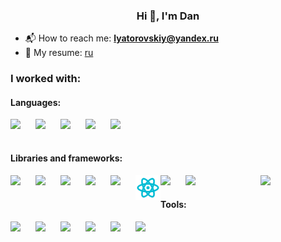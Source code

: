 <h3 align="center">Hi 👋, I'm Dan</h3>
<!-- <h3 align="center">A passionate developer</h3> -->

- 📬 How to reach me: **lyatorovskiy@yandex.ru**
- 📝 My resume: [ru](resume.pdf)

    
### I worked with:
#### Languages:
  <img align="left" width="40px" src="https://img.icons8.com/?size=100&id=13441&format=png&color=000000"/>
  <img align="left" width="40px" src="https://cdn.jsdelivr.net/gh/devicons/devicon/icons/javascript/javascript-original.svg" />
  <img align="left" width="40px"  src="https://cdn.jsdelivr.net/gh/devicons/devicon@latest/icons/typescript/typescript-original.svg" /> 
  <img align="left" width="40px" src="https://img.icons8.com/?size=100&id=40669&format=png&color=000000" />
  
   <!-- <img align="left" style=" padding-top:100px;"Prev width="35px" src="https://img.icons8.com/?size=100&id=XWesbnSd4AUa&format=png&color=9C2020" /> -->
   <img align="left" sstyle=" padding-top:100px;" width="40px" src="https://www.rustacean.net/assets/cuddlyferris.svg" />
   <!--<img align="left" style="padding-right:100px;" width="35px" src="https://cdn.jsdelivr.net/gh/devicons/devicon@latest/icons/go/go-original-wordmark.svg" /> -->
          
          
          
  <br/>
  <br/>

#### Libraries and frameworks:


  <img align="left" width="40px" src="https://cdn.jsdelivr.net/gh/devicons/devicon@latest/icons/pytest/pytest-original-wordmark.svg" />
  <img align="left" width="40px" src="https://cdn.jsdelivr.net/gh/devicons/devicon@latest/icons/pandas/pandas-original.svg" />
  <img align="left" width="40px" src="https://cdn.jsdelivr.net/gh/devicons/devicon@latest/icons/scikitlearn/scikitlearn-original.svg" />
  <img align="left" width="40px" src="https://cdn.jsdelivr.net/gh/devicons/devicon@latest/icons/pytorch/pytorch-original.svg" />
  <img align="left" width="40px" src="https://cdn.jsdelivr.net/gh/devicons/devicon@latest/icons/numpy/numpy-original.svg" />
  <img  style="padding-right:100px;" width="40px" src="https://cdn.jsdelivr.net/gh/devicons/devicon@latest/icons/streamlit/streamlit-original.svg" />
  
  <img align="left" width="40px" src="https://raw.githubusercontent.com/PKief/vscode-material-icon-theme/main/icons/react.svg" />
  <img align="left" width="40px" src="https://cdn.jsdelivr.net/gh/devicons/devicon@latest/icons/svelte/svelte-original.svg" />
  <img width="40px" src="https://img.icons8.com/?size=100&id=oL2HGqCJ4Qhd&format=png&color=9C2020" />
          
  
  <!--<img src="https://cdn.jsdelivr.net/gh/devicons/devicon@latest/icons/django/django-plain.svg" /> -->
  <!-- <img src="https://cdn.jsdelivr.net/gh/devicons/devicon@latest/icons/pytorch/pytorch-original.svg" />
            <img src="https://cdn.jsdelivr.net/gh/devicons/devicon@latest/icons/fastapi/fastapi-original.svg" />
           --> 
 <!--
            <img src="https://cdn.jsdelivr.net/gh/devicons/devicon@latest/icons/tauri/tauri-original.svg" />
          -->
  
#### Tools:
  <img align="left" width="40px" src="https://cdn.jsdelivr.net/gh/devicons/devicon/icons/jupyter/jupyter-original.svg" />
  <img align="left" width="40px" src="https://img.icons8.com/?size=100&id=rgPSE6nAB766&format=png&color=000000" />
  <img align="left" width="40px" src="https://img.icons8.com/?size=100&id=38561&format=png&color=000000" />
  <img align="left" width="40px" src="https://img.icons8.com/?size=100&id=17842&format=png&color=000000" />
  <img align="left" width="40px" src="https://img.icons8.com/?size=100&id=qGZRK3KTK57F&format=png&color=000000" />
  <img align="left" width="40px" src="https://cdn.jsdelivr.net/gh/devicons/devicon/icons/figma/figma-original.svg" />
          
